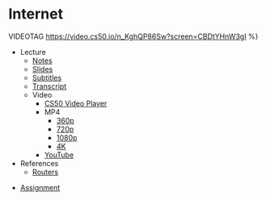 # Internet

VIDEOTAG https://video.cs50.io/n_KghQP86Sw?screen=CBDtYHnW3gI %}

- Lecture
    * [Notes](../../notes/internet/)
    * [Slides](https://cdn.cs50.net/cscie1a/2017/fall/lectures/internet/internet.pdf)
    * [Subtitles](https://cdn.cs50.net/cscie1a/2017/fall/lectures/internet/lang/en/internet.srt)
    * [Transcript](https://cdn.cs50.net/cscie1a/2017/fall/lectures/internet/lang/en/internet.txt)
    + Video
        * [CS50 Video Player](https://video.cs50.io/n_KghQP86Sw?screen=CBDtYHnW3gI)
        + MP4
            * [360p](https://cdn.cs50.net/cscie1a/2017/fall/lectures/internet/internet-360p.mp4.download)
            * [720p](https://cdn.cs50.net/cscie1a/2017/fall/lectures/internet/internet-720p.mp4.download)
            * [1080p](https://cdn.cs50.net/cscie1a/2017/fall/lectures/internet/internet-1080p.mp4.download)
            * [4K](https://cdn.cs50.net/cscie1a/2017/fall/lectures/internet/internet-4k.mp4.download)
        * [YouTube](https://youtu.be/n_KghQP86Sw)
- References
    * [Routers](../../references/routers.pdf)
* [Assignment](../../assignments/internet/)
